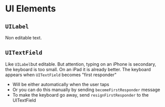 # UI Elements
## `UILabel`
Non editable text.

## `UITextField`
Like `UILabel`but editable. But attention, typing on an iPhone is secondary, the keyboard is too small. On an iPad it is already better.
The keyboard appears when `UITextField` becomes "first responder"
* Will be either automatically when the user taps
* Or you can do this manually by sending `becomeFirstResponder` message
* To make the keyboard go away, send `resignFirstResponder` to the UITextField

